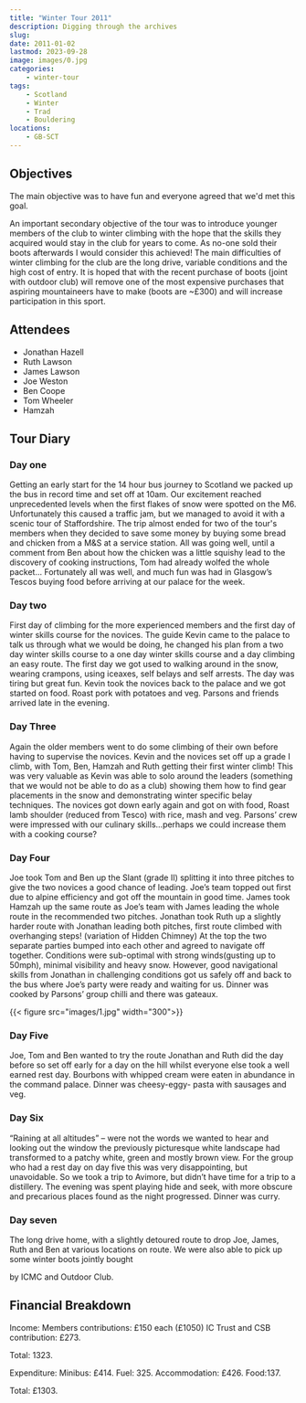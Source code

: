 ```yaml
---
title: "Winter Tour 2011"
description: Digging through the archives
slug: 
date: 2011-01-02
lastmod: 2023-09-28
image: images/0.jpg
categories:
    - winter-tour
tags:
    - Scotland
    - Winter
    - Trad
    - Bouldering
locations:
    - GB-SCT
---
```


## Objectives

The main objective was to have fun and everyone agreed that we'd met this goal.

An important secondary objective of the tour was to introduce younger members of the
club to winter climbing with the hope that the skills they acquired would stay in the club
for years to come. As no-one sold their boots afterwards I would consider this achieved!
The main difficulties of winter climbing for the club are the long drive, variable conditions
and the high cost of entry. It is hoped that with the recent purchase of boots (joint with
outdoor club) will remove one of the most expensive purchases that aspiring mountaineers
have to make (boots are ~£300) and will increase participation in this sport.

## Attendees 

- Jonathan Hazell
- Ruth Lawson
- James Lawson
- Joe Weston
- Ben Coope
- Tom Wheeler
- Hamzah

## Tour Diary

### Day one

Getting an early start for the 14 hour bus journey to Scotland we packed up the
bus in record time and set off at 10am. Our excitement reached unprecedented levels
when the first flakes of snow were spotted on the M6. Unfortunately this caused a traffic
jam, but we managed to avoid it with a scenic tour of Staffordshire.
The trip almost ended for two of the tour's members when they decided to save
some money by buying some bread and chicken from a M&S at a service station. All was
going well, until a comment from Ben about how the chicken was a little squishy lead to
the discovery of cooking instructions, Tom had already wolfed the whole packet...
Fortunately all was well, and much fun was had in Glasgow’s Tescos buying food before
arriving at our palace for the week.

### Day two


First day of climbing for the more experienced members and the first day of winter
skills course for the novices. The guide Kevin came to the palace to talk us through what
we would be doing, he changed his plan from a two day winter skills course to a one day
winter skills course and a day climbing an easy route.
The first day we got used to walking around in the snow, wearing crampons, using
iceaxes, self belays and self arrests. The day was tiring but great fun. Kevin took the
novices back to the palace and we got started on food. Roast pork with potatoes and veg.
Parsons and friends arrived late in the evening.

### Day Three

Again the older members went to do some climbing of their own before having to
supervise the novices. Kevin and the novices set off up a grade I climb, with Tom, Ben,
Hamzah and Ruth getting their first winter climb! This was very valuable as Kevin was able
to solo around the leaders (something that we would not be able to do as a club) showing
them how to find gear placements in the snow and demonstrating winter specific belay
techniques.
The novices got down early again and got on with food, Roast lamb shoulder (reduced from
Tesco) with rice, mash and veg. Parsons’ crew were impressed with our culinary
skills...perhaps we could increase them with a cooking course?

### Day Four

Joe took Tom and Ben up the Slant (grade II) splitting it into three pitches to give the two
novices a good chance of leading. Joe’s team topped out first due to alpine efficiency and
got off the mountain in good time. James took Hamzah up the same route as Joe’s team
with James leading the whole route in the recommended two pitches. Jonathan took Ruth
up a slightly harder route with Jonathan leading both pitches, first route climbed with
overhanging steps! (variation of Hidden Chimney) At the top the two separate parties
bumped into each other and agreed to navigate off together. Conditions were sub-optimal
with strong winds(gusting up to 50mph), minimal visibility and heavy snow. However, good
navigational skills from Jonathan in challenging conditions got us safely off and back to the
bus where Joe’s party were ready and waiting for us. Dinner was cooked by Parsons’
group chilli and there was gateaux.


{{< figure src="images/1.jpg" width="300">}}

### Day Five


Joe, Tom and Ben wanted to try the route Jonathan and Ruth did the day before so set off
early for a day on the hill whilst everyone else took a well earned rest day. Bourbons with
whipped cream were eaten in abundance in the command palace. Dinner was cheesy-eggy-
pasta with sausages and veg.

### Day Six
“Raining at all altitudes” – were not the words we wanted to hear and looking out the
window the previously picturesque white landscape had transformed to a patchy white,
green and mostly brown view. For the group who had a rest day on day five this was very
disappointing, but unavoidable. So we took a trip to Avimore, but didn’t have time for a
trip to a distillery. The evening was spent playing hide and seek, with more obscure and
precarious places found as the night progressed. Dinner was curry.

### Day seven
The long drive home, with a slightly detoured route to drop Joe, James, Ruth and Ben at
various locations on route. We were also able to pick up some winter boots jointly bought

by ICMC and Outdoor Club.


## Financial Breakdown

Income:
Members contributions: £150 each (£1050)
IC Trust and CSB contribution: £273.

Total: 1323.

Expenditure:
Minibus: £414.
Fuel: 325.
Accommodation: £426.
Food:137.

Total: £1303.


